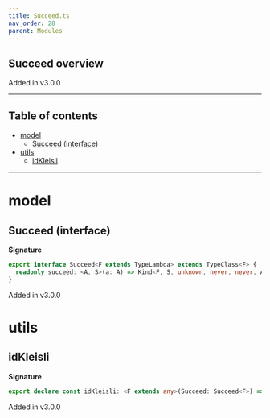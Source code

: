 ```yaml
---
title: Succeed.ts
nav_order: 28
parent: Modules
---
```


## Succeed overview

Added in v3.0.0

---

<h2 class="text-delta">Table of contents</h2>

- [model](#model)
  - [Succeed (interface)](#succeed-interface)
- [utils](#utils)
  - [idKleisli](#idkleisli)

---

# model

## Succeed (interface)

**Signature**

```ts
export interface Succeed<F extends TypeLambda> extends TypeClass<F> {
  readonly succeed: <A, S>(a: A) => Kind<F, S, unknown, never, never, A>
}
```

Added in v3.0.0

# utils

## idKleisli

**Signature**

```ts
export declare const idKleisli: <F extends any>(Succeed: Succeed<F>) => any
```

Added in v3.0.0
